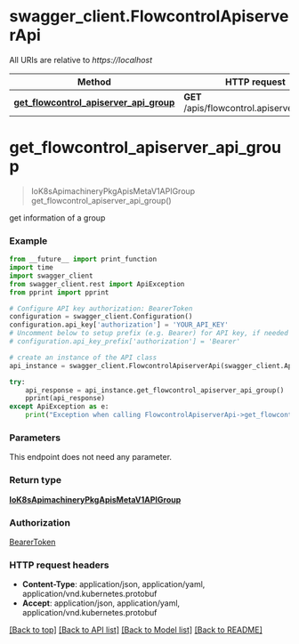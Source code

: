 # swagger_client.FlowcontrolApiserverApi

All URIs are relative to *https://localhost*

Method | HTTP request | Description
------------- | ------------- | -------------
[**get_flowcontrol_apiserver_api_group**](FlowcontrolApiserverApi.md#get_flowcontrol_apiserver_api_group) | **GET** /apis/flowcontrol.apiserver.k8s.io/ | 


# **get_flowcontrol_apiserver_api_group**
> IoK8sApimachineryPkgApisMetaV1APIGroup get_flowcontrol_apiserver_api_group()



get information of a group

### Example
```python
from __future__ import print_function
import time
import swagger_client
from swagger_client.rest import ApiException
from pprint import pprint

# Configure API key authorization: BearerToken
configuration = swagger_client.Configuration()
configuration.api_key['authorization'] = 'YOUR_API_KEY'
# Uncomment below to setup prefix (e.g. Bearer) for API key, if needed
# configuration.api_key_prefix['authorization'] = 'Bearer'

# create an instance of the API class
api_instance = swagger_client.FlowcontrolApiserverApi(swagger_client.ApiClient(configuration))

try:
    api_response = api_instance.get_flowcontrol_apiserver_api_group()
    pprint(api_response)
except ApiException as e:
    print("Exception when calling FlowcontrolApiserverApi->get_flowcontrol_apiserver_api_group: %s\n" % e)
```

### Parameters
This endpoint does not need any parameter.

### Return type

[**IoK8sApimachineryPkgApisMetaV1APIGroup**](IoK8sApimachineryPkgApisMetaV1APIGroup.md)

### Authorization

[BearerToken](../README.md#BearerToken)

### HTTP request headers

 - **Content-Type**: application/json, application/yaml, application/vnd.kubernetes.protobuf
 - **Accept**: application/json, application/yaml, application/vnd.kubernetes.protobuf

[[Back to top]](#) [[Back to API list]](../README.md#documentation-for-api-endpoints) [[Back to Model list]](../README.md#documentation-for-models) [[Back to README]](../README.md)

